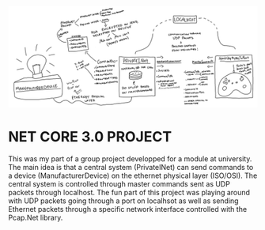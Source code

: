 ![alt text](https://raw.githubusercontent.com/kaloyanBozhkov/NetProject/master/LogicMap.jpg)

<h1>NET CORE 3.0 PROJECT</h1>
<p>This was my part of a group project developped for a module at university.
<br/>
The main idea is that a central system (PrivateINet) can send commands to a device (ManufacturerDevice) on the ethernet physical layer (ISO/OSI). The central system is controlled through master commands sent as UDP packets through localhost. The fun part of this project was playing around with UDP packets going through a port on localhsot as well as sending Ethernet packets through a specific network interface controlled with the Pcap.Net library.  
</p>

